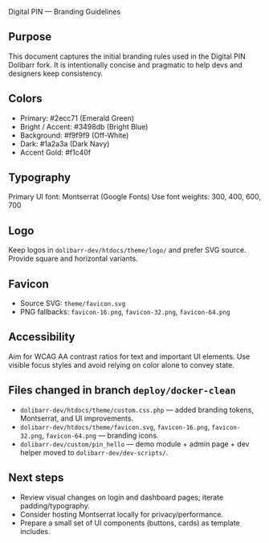 Digital PIN — Branding Guidelines

Purpose
-------
This document captures the initial branding rules used in the Digital PIN Dolibarr
fork. It is intentionally concise and pragmatic to help devs and designers keep
consistency.

Colors
------
- Primary: #2ecc71 (Emerald Green)
- Bright / Accent: #3498db (Bright Blue)
- Background: #f9f9f9 (Off-White)
- Dark: #1a2a3a (Dark Navy)
- Accent Gold: #f1c40f

Typography
----------
Primary UI font: Montserrat (Google Fonts)
Use font weights: 300, 400, 600, 700

Logo
----
Keep logos in `dolibarr-dev/htdocs/theme/logo/` and prefer SVG source. Provide
square and horizontal variants.

Favicon
-------
- Source SVG: `theme/favicon.svg`
- PNG fallbacks: `favicon-16.png`, `favicon-32.png`, `favicon-64.png`

Accessibility
-------------
Aim for WCAG AA contrast ratios for text and important UI elements. Use visible
focus styles and avoid relying on color alone to convey state.

Files changed in branch `deploy/docker-clean`
--------------------------------------------
- `dolibarr-dev/htdocs/theme/custom.css.php` — added branding tokens, Montserrat, and UI improvements.
- `dolibarr-dev/htdocs/theme/favicon.svg`, `favicon-16.png`, `favicon-32.png`, `favicon-64.png` — branding icons.
- `dolibarr-dev/custom/pin_hello` — demo module + admin page + dev helper moved to `dolibarr-dev/dev-scripts/`.

Next steps
----------
- Review visual changes on login and dashboard pages; iterate padding/typography.
- Consider hosting Montserrat locally for privacy/performance.
- Prepare a small set of UI components (buttons, cards) as template includes.
